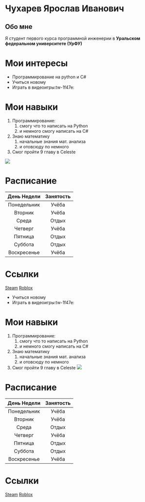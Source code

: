 # Чухарев Ярослав Иванович
## Обо мне
Я студент первого курса программной инженерии в **Уральском федеральном университете (УрФУ)**
# Мои интересы
- Программирование на python и C#
- Учиться новому
- Играть в видеоигры:tw-1f47e:

# Мои навыки
1.  Программирование:
	 1) смогу что то написать на Python
	 2) и немного смогу написать на C#
2.	Знаю математику
	1) начальные знания мат. анализа
	2) и отовсюду по немного
3.	Смог пройти 9 главу в Celeste

![](https://tenor.com/ru/view/madeline-celeste-squish-gif-3906261830738312265.gif)
# Расписание
| День Недели  | Занятость  |
| :------------: | :------------: |
| Понедельник | Учёба |
| Вторник | Учёба |
| Среда | Отдых |
| Четверг | Учёба |
| Пятница | Отдых |
| Суббота | Отдых |
| Воскресенье | Учёба |
# Ссылки
[Steam](https://steamcommunity.com/id/hypersecret/)
[Roblox](https://www.roblox.com/users/599363242/profile)


- Учиться новому
- Играть в видеоигры:tw-1f47e:

# Мои навыки
1.  Программирование:
	 1) смогу что то написать на Python
	 2) и немного смогу написать на C#
2.	Знаю математику
	1) начальные знания мат. анализа
	2) и отовсюду по немного
3.	Смог пройти 9 главу в Celeste
![](https://tenor.com/ru/view/madeline-celeste-squish-gif-3906261830738312265.gif)
# Расписание
| День Недели  | Занятость  |
| :------------: | :------------: |
| Понедельник | Учёба |
| Вторник | Учёба |
| Среда | Отдых |
| Четверг | Учёба |
| Пятница | Отдых |
| Суббота | Отдых |
| Воскресенье | Учёба |
# Ссылки
[Steam](https://steamcommunity.com/id/hypersecret/)
[Roblox](https://www.roblox.com/users/599363242/profile)

